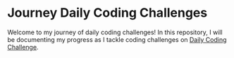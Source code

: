 # Journey Daily Coding Challenges

Welcome to my journey of daily coding challenges! In this repository, I will be documenting my progress as I tackle coding challenges on [Daily Coding Challenge](https://www.dailycodingchallenge.dev/).